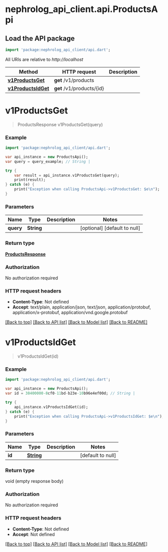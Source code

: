# nephrolog_api_client.api.ProductsApi

## Load the API package
```dart
import 'package:nephrolog_api_client/api.dart';
```

All URIs are relative to *http://localhost*

Method | HTTP request | Description
------------- | ------------- | -------------
[**v1ProductsGet**](ProductsApi.md#v1ProductsGet) | **get** /v1/products | 
[**v1ProductsIdGet**](ProductsApi.md#v1ProductsIdGet) | **get** /v1/products/{id} | 


# **v1ProductsGet**
> ProductsResponse v1ProductsGet(query)



### Example 
```dart
import 'package:nephrolog_api_client/api.dart';

var api_instance = new ProductsApi();
var query = query_example; // String | 

try { 
    var result = api_instance.v1ProductsGet(query);
    print(result);
} catch (e) {
    print("Exception when calling ProductsApi->v1ProductsGet: $e\n");
}
```

### Parameters

Name | Type | Description  | Notes
------------- | ------------- | ------------- | -------------
 **query** | **String**|  | [optional] [default to null]

### Return type

[**ProductsResponse**](ProductsResponse.md)

### Authorization

No authorization required

### HTTP request headers

 - **Content-Type**: Not defined
 - **Accept**: text/plain, application/json, text/json, application/protobuf, application/x-protobuf, application/vnd.google.protobuf

[[Back to top]](#) [[Back to API list]](../README.md#documentation-for-api-endpoints) [[Back to Model list]](../README.md#documentation-for-models) [[Back to README]](../README.md)

# **v1ProductsIdGet**
> v1ProductsIdGet(id)



### Example 
```dart
import 'package:nephrolog_api_client/api.dart';

var api_instance = new ProductsApi();
var id = 38400000-8cf0-11bd-b23e-10b96e4ef00d; // String | 

try { 
    api_instance.v1ProductsIdGet(id);
} catch (e) {
    print("Exception when calling ProductsApi->v1ProductsIdGet: $e\n");
}
```

### Parameters

Name | Type | Description  | Notes
------------- | ------------- | ------------- | -------------
 **id** | [**String**](.md)|  | [default to null]

### Return type

void (empty response body)

### Authorization

No authorization required

### HTTP request headers

 - **Content-Type**: Not defined
 - **Accept**: Not defined

[[Back to top]](#) [[Back to API list]](../README.md#documentation-for-api-endpoints) [[Back to Model list]](../README.md#documentation-for-models) [[Back to README]](../README.md)

